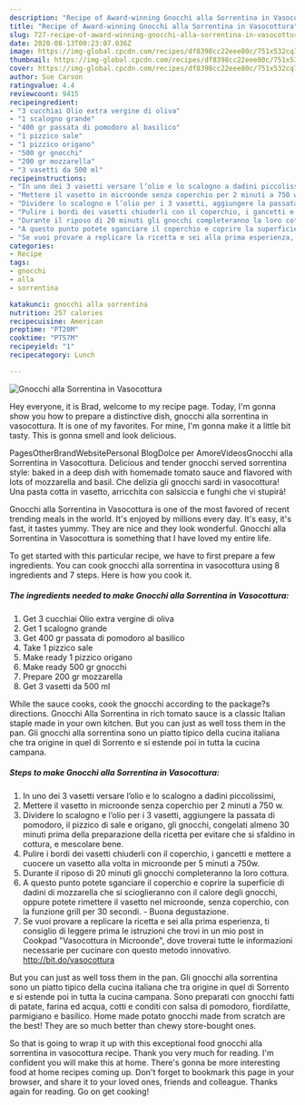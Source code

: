 ```yaml
---
description: "Recipe of Award-winning Gnocchi alla Sorrentina in Vasocottura"
title: "Recipe of Award-winning Gnocchi alla Sorrentina in Vasocottura"
slug: 727-recipe-of-award-winning-gnocchi-alla-sorrentina-in-vasocottura
date: 2020-08-13T00:23:07.036Z
image: https://img-global.cpcdn.com/recipes/df8398cc22eee80c/751x532cq70/gnocchi-alla-sorrentina-in-vasocottura-recipe-main-photo.jpg
thumbnail: https://img-global.cpcdn.com/recipes/df8398cc22eee80c/751x532cq70/gnocchi-alla-sorrentina-in-vasocottura-recipe-main-photo.jpg
cover: https://img-global.cpcdn.com/recipes/df8398cc22eee80c/751x532cq70/gnocchi-alla-sorrentina-in-vasocottura-recipe-main-photo.jpg
author: Sue Carson
ratingvalue: 4.4
reviewcount: 9415
recipeingredient:
- "3 cucchiai Olio extra vergine di oliva"
- "1 scalogno grande"
- "400 gr passata di pomodoro al basilico"
- "1 pizzico sale"
- "1 pizzico origano"
- "500 gr gnocchi"
- "200 gr mozzarella"
- "3 vasetti da 500 ml"
recipeinstructions:
- "In uno dei 3 vasetti versare l’olio e lo scalogno a dadini piccolissimi,"
- "Mettere il vasetto in microonde senza coperchio per 2 minuti a 750 w."
- "Dividere lo scalogno e l’olio per i 3 vasetti, aggiungere la passata di pomodoro, il pizzico di sale e origano, gli gnocchi, congelati almeno 30 minuti prima della preparazione della ricetta per evitare che si sfaldino in cottura, e mescolare bene."
- "Pulire i bordi dei vasetti chiuderli con il coperchio, i gancetti e mettere a cuocere un vasetto alla volta in microonde per 5 minuti a 750w."
- "Durante il riposo di 20 minuti gli gnocchi completeranno la loro cottura."
- "A questo punto potete sganciare il coperchio e coprire la superficie di dadini di mozzarella che si scioglieranno con il calore degli gnocchi, oppure potete rimettere il vasetto nel microonde, senza coperchio, con la funzione grill per 30 secondi. Buona degustazione."
- "Se vuoi provare a replicare la ricetta e sei alla prima esperienza, ti consiglio di leggere prima le istruzioni che trovi in un mio post in Cookpad &#34;Vasocottura in Microonde&#34;, dove troverai tutte le informazioni necessarie per cucinare con questo metodo innovativo. http://bit.do/vasocottura"
categories:
- Recipe
tags:
- gnocchi
- alla
- sorrentina

katakunci: gnocchi alla sorrentina 
nutrition: 257 calories
recipecuisine: American
preptime: "PT20M"
cooktime: "PT57M"
recipeyield: "1"
recipecategory: Lunch

---
```



![Gnocchi alla Sorrentina in Vasocottura](https://img-global.cpcdn.com/recipes/df8398cc22eee80c/751x532cq70/gnocchi-alla-sorrentina-in-vasocottura-recipe-main-photo.jpg)

Hey everyone, it is Brad, welcome to my recipe page. Today, I'm gonna show you how to prepare a distinctive dish, gnocchi alla sorrentina in vasocottura. It is one of my favorites. For mine, I'm gonna make it a little bit tasty. This is gonna smell and look delicious.

PagesOtherBrandWebsitePersonal BlogDolce per AmoreVideosGnocchi alla Sorrentina in Vasocottura. Delicious and tender gnocchi served sorrentina style: baked in a deep dish with homemade tomato sauce and flavored with lots of mozzarella and basil. Che delizia gli gnocchi sardi in vasocottura! Una pasta cotta in vasetto, arricchita con salsiccia e funghi che vi stupirà!

Gnocchi alla Sorrentina in Vasocottura is one of the most favored of recent trending meals in the world. It's enjoyed by millions every day. It's easy, it's fast, it tastes yummy. They are nice and they look wonderful. Gnocchi alla Sorrentina in Vasocottura is something that I have loved my entire life.


To get started with this particular recipe, we have to first prepare a few ingredients. You can cook gnocchi alla sorrentina in vasocottura using 8 ingredients and 7 steps. Here is how you cook it.

<!--inarticleads1-->

##### The ingredients needed to make Gnocchi alla Sorrentina in Vasocottura:

1. Get 3 cucchiai Olio extra vergine di oliva
1. Get 1 scalogno grande
1. Get 400 gr passata di pomodoro al basilico
1. Take 1 pizzico sale
1. Make ready 1 pizzico origano
1. Make ready 500 gr gnocchi
1. Prepare 200 gr mozzarella
1. Get 3 vasetti da 500 ml


While the sauce cooks, cook the gnocchi according to the package?s directions. Gnocchi Alla Sorrentina in rich tomato sauce is a classic Italian staple made in your own kitchen. But you can just as well toss them in the pan. Gli gnocchi alla sorrentina sono un piatto tipico della cucina italiana che tra origine in quel di Sorrento e si estende poi in tutta la cucina campana. 

<!--inarticleads2-->

##### Steps to make Gnocchi alla Sorrentina in Vasocottura:

1. In uno dei 3 vasetti versare l’olio e lo scalogno a dadini piccolissimi,
1. Mettere il vasetto in microonde senza coperchio per 2 minuti a 750 w.
1. Dividere lo scalogno e l’olio per i 3 vasetti, aggiungere la passata di pomodoro, il pizzico di sale e origano, gli gnocchi, congelati almeno 30 minuti prima della preparazione della ricetta per evitare che si sfaldino in cottura, e mescolare bene.
1. Pulire i bordi dei vasetti chiuderli con il coperchio, i gancetti e mettere a cuocere un vasetto alla volta in microonde per 5 minuti a 750w.
1. Durante il riposo di 20 minuti gli gnocchi completeranno la loro cottura.
1. A questo punto potete sganciare il coperchio e coprire la superficie di dadini di mozzarella che si scioglieranno con il calore degli gnocchi, oppure potete rimettere il vasetto nel microonde, senza coperchio, con la funzione grill per 30 secondi. - Buona degustazione.
1. Se vuoi provare a replicare la ricetta e sei alla prima esperienza, ti consiglio di leggere prima le istruzioni che trovi in un mio post in Cookpad &#34;Vasocottura in Microonde&#34;, dove troverai tutte le informazioni necessarie per cucinare con questo metodo innovativo. http://bit.do/vasocottura


But you can just as well toss them in the pan. Gli gnocchi alla sorrentina sono un piatto tipico della cucina italiana che tra origine in quel di Sorrento e si estende poi in tutta la cucina campana. Sono preparati con gnocchi fatti di patate, farina ed acqua, cotti e conditi con salsa di pomodoro, fiordilatte, parmigiano e basilico. Home made potato gnocchi made from scratch are the best! They are so much better than chewy store-bought ones. 

So that is going to wrap it up with this exceptional food gnocchi alla sorrentina in vasocottura recipe. Thank you very much for reading. I'm confident you will make this at home. There's gonna be more interesting food at home recipes coming up. Don't forget to bookmark this page in your browser, and share it to your loved ones, friends and colleague. Thanks again for reading. Go on get cooking!
